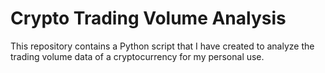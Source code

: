 # Crypto Trading Volume Analysis

This repository contains a Python script that I have created to analyze the trading volume data of a cryptocurrency for my personal use. 

